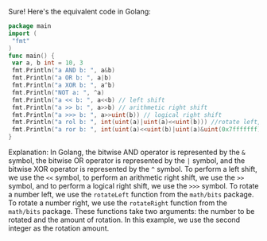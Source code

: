Sure! Here's the equivalent code in Golang:
```go
package main
import (
 "fmt"
)
func main() {
 var a, b int = 10, 3
 fmt.Println("a AND b: ", a&b)
 fmt.Println("a OR b: ", a|b)
 fmt.Println("a XOR b: ", a^b)
 fmt.Println("NOT a: ", ^a)
 fmt.Println("a << b: ", a<<b) // left shift
 fmt.Println("a >> b: ", a>>b) // arithmetic right shift
 fmt.Println("a >>> b: ", a>>uint(b)) // logical right shift
 fmt.Println("a rol b: ", int(uint(a)|uint(a)<<uint(b))) //rotate left, Java 1.5+
 fmt.Println("a ror b: ", int(uint(a)<<uint(b)|uint(a)&uint(0x7fffffff)>>uint(b))) //rotate right, Java 1.5+
}
```
Explanation:
In Golang, the bitwise AND operator is represented by the `&` symbol, the bitwise OR operator is represented by the `|` symbol, and the bitwise XOR operator is represented by the `^` symbol. To perform a left shift, we use the `<<` symbol, to perform an arithmetic right shift, we use the `>>` symbol, and to perform a logical right shift, we use the `>>>` symbol.
To rotate a number left, we use the `rotateLeft` function from the `math/bits` package. To rotate a number right, we use the `rotateRight` function from the `math/bits` package. These functions take two arguments: the number to be rotated and the amount of rotation. In this example, we use the second integer as the rotation amount.

